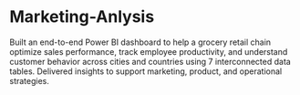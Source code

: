 # Marketing-Anlysis
Built an end-to-end Power BI dashboard to help a grocery retail chain optimize sales performance, track employee productivity, and understand customer behavior across cities and countries using 7 interconnected data tables. Delivered insights to support marketing, product, and operational strategies.
